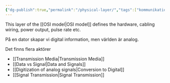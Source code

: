 ```yaml
---
{"dg-publish":true,"permalink":"/physical-layer/","tags":["kommunikationssystem"]}
---
```


This layer of the [[OSI model\|OSI model]] defines the hardware, cabling wiring, power output, pulse rate etc.

På en dator skapar vi digital information, men världen är analog. 

Det finns flera aktörer
- [[Transmission Media\|Transmission Media]]
- [[Data vs Signal\|Data and Signals]]
- [[Digitization of analog signals\|Conversion to Digital]]
- [[Signal Transmission\|Signal Transmission]]



